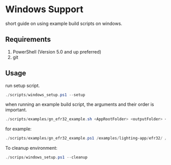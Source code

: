 # Windows Support

short guide on using example build scripts on windows.

## Requirements

1. PowerShell (Version 5.0 and up preferred)
2. git

## Usage

run setup script.

```PowerShell
./scripts/windows_setup.ps1 --setup
```

when running an example build script, the arguments and their order is
important.

```PowerShell
./scripts/examples/gn_efr32_example.sh <AppRootFolder> <outputFolder> <efr32_board_name> [<Build options>]
```

for example:

```PowerShell
./scripts/examples/gn_efr32_example.ps1 /examples/lighting-app/efr32/ /out/lighting-app BRD4161A
```

To cleanup environment:

```PowerShell
./scrips/windows_setup.ps1 --cleanup
```
